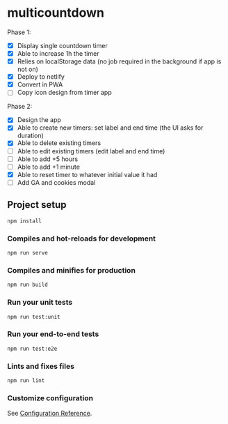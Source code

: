 # multicountdown

Phase 1:
- [x] Display single countdown timer
- [x] Able to increase 1h the timer
- [x] Relies on localStorage data (no job required in the background if app is not on)
- [x] Deploy to netlify
- [x] Convert in PWA
- [ ] Copy icon design from timer app

Phase 2:
- [x] Design the app
- [x] Able to create new timers: set label and end time (the UI asks for duration)
- [x] Able to delete existing timers
- [ ] Able to edit existing timers (edit label and end time)
- [ ] Able to add +5 hours
- [ ] Able to add +1 minute
- [x] Able to reset timer to whatever initial value it had
- [ ] Add GA and cookies modal

## Project setup
```
npm install
```

### Compiles and hot-reloads for development
```
npm run serve
```

### Compiles and minifies for production
```
npm run build
```

### Run your unit tests
```
npm run test:unit
```

### Run your end-to-end tests
```
npm run test:e2e
```

### Lints and fixes files
```
npm run lint
```

### Customize configuration
See [Configuration Reference](https://cli.vuejs.org/config/).
